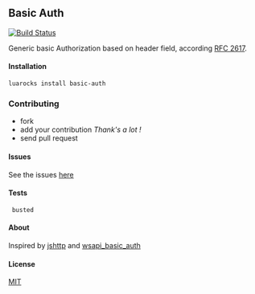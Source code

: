 ## Basic Auth

[![Build Status](https://drone.io/github.com/jairojair/basic-auth/status.png)](https://drone.io/github.com/jairojair/basic-auth/latest)


Generic basic Authorization based on header field, according [RFC 2617](https://www.ietf.org/rfc/rfc2617.txt).


#### Installation

```
luarocks install basic-auth
```

### Contributing

- fork 
- add your contribution *Thank's a lot !* 
- send pull request

#### Issues

See the issues [here](https://github.com/jairojair/basic-auth/issues)

####  Tests

```
 busted
```

#### About

Inspired by [jshttp](https://github.com/jshttp/basic-auth) and [wsapi_basic_auth](https://github.com/keplerproject/wsapi_basic_auth)

#### License

[MIT](LICENSE)
